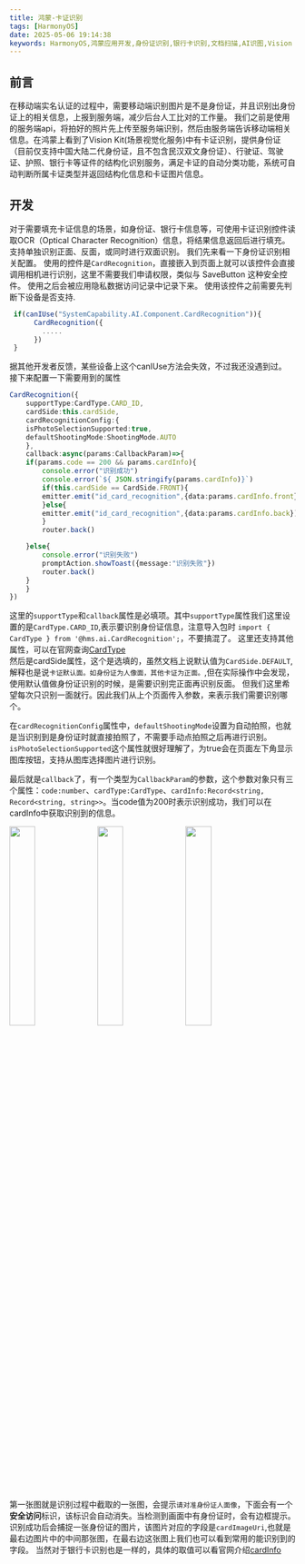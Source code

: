 ```yaml
---
title: 鸿蒙-卡证识别
tags: [HarmonyOS]
date: 2025-05-06 19:14:38
keywords: HarmonyOS,鸿蒙应用开发,身份证识别,银行卡识别,文档扫描,AI识图,Vision Kit
---
```



## 前言

在移动端实名认证的过程中，需要移动端识别图片是不是身份证，并且识别出身份证上的相关信息，上报到服务端，减少后台人工比对的工作量。
我们之前是使用的服务端api，将拍好的照片先上传至服务端识别，然后由服务端告诉移动端相关信息。在鸿蒙上看到了Vision Kit(场景视觉化服务)中有卡证识别，提供身份证（目前仅支持中国大陆二代身份证，且不包含民汉双文身份证）、行驶证、驾驶证、护照、银行卡等证件的结构化识别服务，满足卡证的自动分类功能，系统可自动判断所属卡证类型并返回结构化信息和卡证图片信息。

## 开发
对于需要填充卡证信息的场景，如身份证、银行卡信息等，可使用卡证识别控件读取OCR（Optical Character Recognition）信息，将结果信息返回后进行填充。支持单独识别正面、反面，或同时进行双面识别。
我们先来看一下身份证识别相关配置。
使用的控件是`CardRecognition`，直接嵌入到页面上就可以该控件会直接调用相机进行识别，这里不需要我们申请权限，类似与 SaveButton 这种安全控件。
使用之后会被应用隐私数据访问记录中记录下来。
使用该控件之前需要先判断下设备是否支持.

``` TypeScript
 if(canIUse("SystemCapability.AI.Component.CardRecognition")){
      CardRecognition({
        .....
      })
 }
```
据其他开发者反馈，某些设备上这个canIUse方法会失效，不过我还没遇到过。
接下来配置一下需要用到的属性
``` TypeScript
CardRecognition({
    supportType:CardType.CARD_ID,
    cardSide:this.cardSide,
    cardRecognitionConfig:{
    isPhotoSelectionSupported:true,
    defaultShootingMode:ShootingMode.AUTO
    },
    callback:async(params:CallbackParam)=>{
    if(params.code == 200 && params.cardInfo){
        console.error("识别成功")
        console.error(`${ JSON.stringify(params.cardInfo)}`)
        if(this.cardSide == CardSide.FRONT){
        emitter.emit("id_card_recognition",{data:params.cardInfo.front})
        }else{
        emitter.emit("id_card_recognition",{data:params.cardInfo.back})
        }
        router.back()

    }else{
        console.error("识别失败")
        promptAction.showToast({message:"识别失败"})
        router.back()
    }
    }
})
```

这里的`supportType`和`callback`属性是必填项。其中`supportType`属性我们这里设置的是`CardType.CARD_ID`,表示要识别身份证信息，注意导入包时 `import { CardType } from '@hms.ai.CardRecognition';`，不要搞混了。
这里还支持其他属性，可以在官网查询[CardType](https://developer.huawei.com/consumer/cn/doc/harmonyos-references/vision-card-recognition#section156871424104118)  
然后是cardSide属性，这个是选填的，虽然文档上说默认值为`CardSide.DEFAULT`,解释也是说`卡证默认面。如身份证为人像面，其他卡证为正面。`,但在实际操作中会发现，使用默认值做身份证识别的时候，是需要识别完正面再识别反面。
但我们这里希望每次只识别一面就行。因此我们从上个页面传入参数，来表示我们需要识别哪个。

在`cardRecognitionConfig`属性中，`defaultShootingMode`设置为自动拍照，也就是当识别到是身份证时就直接拍照了，不需要手动点拍照之后再进行识别。
`isPhotoSelectionSupported`这个属性就很好理解了，为true会在页面左下角显示图库按钮，支持从图库选择图片进行识别。

最后就是`callback`了，有一个类型为`CallbackParam`的参数，这个参数对象只有三个属性：`code:number`、`cardType:CardType`、`cardInfo:Record<string, Record<string, string>>`。当code值为200时表示识别成功，我们可以在cardInfo中获取识别到的信息。

<div>
<img src='/image/HarmonyOS/身份证识别过程.png' width='30%' heigh='30%'/>
<img src='/image/HarmonyOS/识别成功.png' width='30%' heigh='30%'/>
<img src='/image/HarmonyOS/识别结果.png' width='30%' heigh='30%'/>
</div>

第一张图就是识别过程中截取的一张图，会提示`请对准身份证人面像`，下面会有一个**安全访问**标识，该标识会自动消失。当检测到画面中有身份证时，会有边框提示。识别成功后会捕捉一张身份证的图片，该图片对应的字段是`cardImageUri`,也就是最右边图片中的中间那张图，在最右边这张图上我们也可以看到常用的能识别到的字段。
当然对于银行卡识别也是一样的，具体的取值可以看官网介绍[cardInfo](https://developer.huawei.com/consumer/cn/doc/harmonyos-references/vision-card-recognition#section911365315328)

